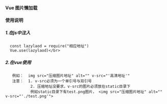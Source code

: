 #### Vue 图片懒加载


#### 使用说明
   ##### 1.在js中注入  
      const lazylaod = require("相应地址")
      Vue.use(lazylaod)</br>
   ##### 2.在vue使用</br>
       例如：  img src="压缩图片地址" alt="" v-src="'高清地址'"
       注意：  1. v-src必须为一个单引号与双引号
               2. 压缩地址没要求，v-src的图片必须放在static目录下
               例如static目录下有test.png图片， <img src="压缩图片地址" alt="" v-src="'./test.png'">


